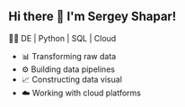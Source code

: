 ## Hi there 👋 I'm Sergey Shapar!

👨‍💻 DE | Python | SQL | Cloud

- 📊 Transforming raw data
- ⚙️ Building data pipelines
- 📈 Constructing data visual
- ☁️ Working with cloud platforms
<!--
**rsaroot/rsaroot** is a ✨ _special_ ✨ repository because its `README.md` (this file) appears on your GitHub profile.

Here are some ideas to get you started:

- 🔭 I’m currently working on ...
- 🌱 I’m currently learning ...
- 👯 I’m looking to collaborate on ...
- 🤔 I’m looking for help with ...
- 💬 Ask me about ...
- 📫 How to reach me: ...
- 😄 Pronouns: ...
- ⚡ Fun fact: ...
-->
